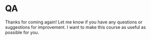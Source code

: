 # QA

Thanks for coming again! Let me know if you have any questions or suggestions for improvement. I want to make this course as useful as possible for you.